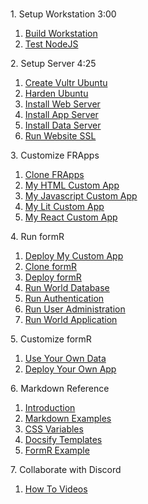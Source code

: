 <br/>

<h>1. Setup Workstation 3:00</h>

1. [Build Workstation ](/Setup/fr0101_Setup-Developer-Workstation.md)
2. [Test NodeJS ](/Setup/fr0102_Test-Node.md)

<h>2. Setup Server 4:25</h>

1.  [Create Vultr Ubuntu ](/Setup/fr0301_Setup-Vultr-Ubuntu.md)
2.  [Harden Ubuntu ](/Setup/fr0302_Setup-Hardening-Ubuntu.md)
3.  [Install Web Server ](/Setup/fr0303_Setup-Web-Server-Ubuntu.md)
4.  [Install App Server ](/Setup/fr0304_Setup-App-Server-Ubuntu.md)
5.  [Install Data Server ](/Setup/fr0305_Setup-Data-Server-Ubuntu.md)
6.  [Run Website SSL ](/Setup/fr0306_Setup-Website-SSL-Ubuntu.md)

<h>3. Customize FRApps</h>

1. [Clone FRApps ](/FRApps/fr020000_Clone-FR-Apps.md)
2. [My HTML Custom App       ](/FRApps/fr020100_My-HTML-Custom.md)
3. [My Javascript Custom App ](/FRApps/fr020200_My-Javascript-Custom-App.md)
4. [My Lit Custom App      ](/FRApps/fr020300_My-React-React-App.md)
5. [My React Custom App      ](/FRApps/fr020300_My-React-React-App.md)

<h>4. Run formR</h>

1.  [Deploy My Custom App ](/FormR/fr0401_Deploy-My-Custom-App.md)
2.  [Clone formR ](/FormR/fr0401_Clone-formR.md)
3.  [Deploy formR ](/FormR/fr0401_Deploy-formR.md)
4.  [Run World Database ](/FormR/fr0401_World-Database.md)
5.  [Run Authentication ](/FormR/fr0402_Authentication.md)
6.  [Run User Administration ](/FormR/fr0403_User-Administration.md)
7.  [Run World Application ](/FormR/fr0404_World-Application.md)

<h>5. Customize formR</h>

1.  [Use Your Own Data ](/FormR/fr0501_Use-Your_Qwn_Data.md)
2.  [Deploy Your Own App ](/FormR/fr0501_Deploy-Your-Own-App.md)

<h>6. Markdown Reference</h>

1. [Introduction        ](/Markdown/0c1_Intro.md                "FRDocs 1 - Markdown Introduction" )
2. [Markdown Examples   ](/Markdown/1c1_Markdown-Examples.md    "FRDocs 1.1 - Markdown Examples"   )
3. [CSS Variables       ](/Markdown/2c1_CSS-Variables.md        "FRDocs 1.2 - CSS Examples"        )
4. [Docsify Templates   ](/Markdown/3c1_Docsify-Templates.md    "FRDocs 1.3 - Docsify Templates"   )
5. [FormR Example       ](/Markdown/4c1_Docsify-Example.md      "FRDocs 1.4 - FormR Example"       )

<h>7. Collaborate with Discord</h>

1.  [How To Videos ](/Discord/fr0601_Video-Carousel.md)


